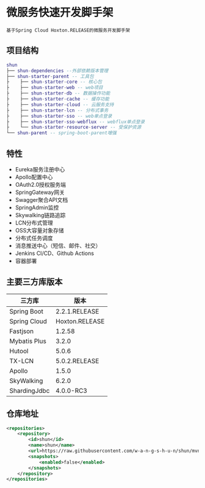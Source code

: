 # 微服务快速开发脚手架
    基于Spring Cloud Hoxton.RELEASE的微服务开发脚手架
## 项目结构
``` lua
shun
├── shun-dependencies --外部依赖版本管理
├── shun-starter-parent -- 工具包 
├    ├── shun-starter-core -- 核心包
├    ├── shun-starter-web -- web项目
├    ├── shun-starter-db -- 数据操作功能
├    ├── shun-starter-cache -- 缓存功能
├    ├── shun-starter-cloud -- 云服务支持
├    ├── shun-starter-lcn -- 分布式事务
├    ├── shun-starter-sso -- web单点登录
├    ├── shun-starter-sso-webflux -- webflux单点登录
├    └── shun-starter-resource-server -- 受保护资源
└── shun-parent -- spring-boot-parent增强
```
## 特性
- Eureka服务注册中心
- Apollo配置中心
- OAuth2.0授权服务端
- SpringGateway网关
- Swagger聚合API文档
- SpringAdmin监控
- Skywalking链路追踪
- LCN分布式管理
- OSS大容量对象存储
- 分布式任务调度
- 消息推送中心（短信、邮件、社交）
- Jenkins CI/CD、Github Actions
- 容器部署
## 主要三方库版本
| 三方库 | 版本 |
| -- |-- |
| Spring Boot | 2.2.1.RELEASE |
| Spring Cloud | Hoxton.RELEASE |
| Fastjson | 1.2.58 |
| Mybatis Plus | 3.2.0 |
| Hutool | 5.0.6 |
| TX-LCN | 5.0.2.RELEASE |
| Apollo | 1.5.0 |
| SkyWalking | 6.2.0 |
| ShardingJdbc | 4.0.0-RC3 |
## 仓库地址
``` xml
<repositories>
    <repository>
        <id>shun</id>
        <name>shun</name>
        <url>https://raw.githubusercontent.com/w-a-n-g-s-h-u-n/shun/mvn-repo</url>
        <snapshots>
            <enabled>false</enabled>
        </snapshots>
    </repository>
</repositories>
```